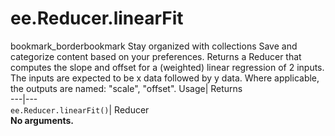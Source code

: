  
#  ee.Reducer.linearFit 
bookmark_borderbookmark Stay organized with collections  Save and categorize content based on your preferences. 
Returns a Reducer that computes the slope and offset for a (weighted) linear regression of 2 inputs. The inputs are expected to be x data followed by y data. Where applicable, the outputs are named: "scale", "offset". 
Usage| Returns  
---|---  
`ee.Reducer.linearFit()`| Reducer  
**No arguments.**

